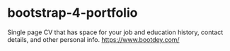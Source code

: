 # bootstrap-4-portfolio
Single page CV that has space for your job and education history, contact details, and other personal info.
https://www.bootdey.com/
